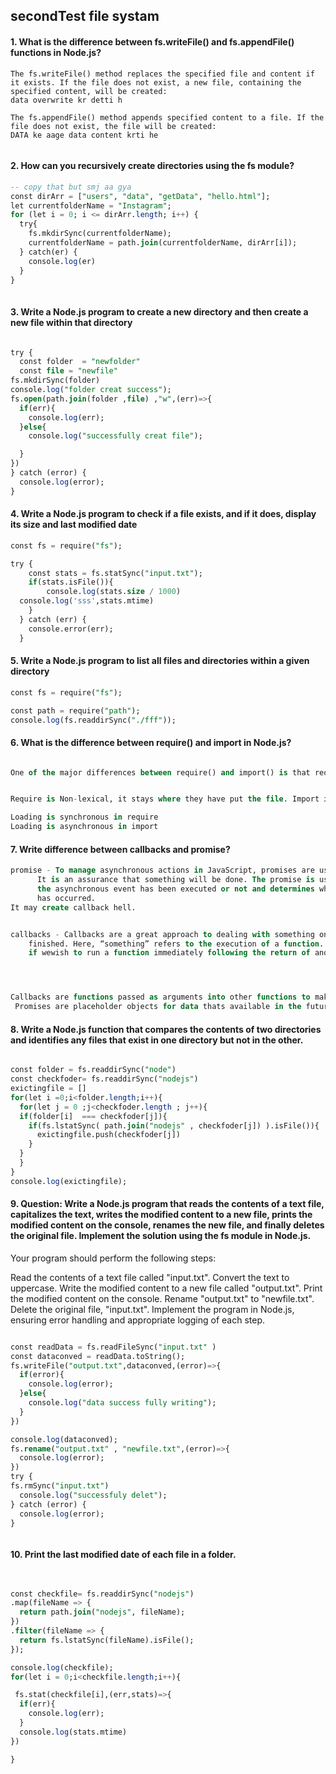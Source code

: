 ## secondTest file systam


#### 1. What is the difference between fs.writeFile() and fs.appendFile() functions in Node.js?
```
The fs.writeFile() method replaces the specified file and content if it exists. If the file does not exist, a new file, containing the specified content, will be created:
data overwrite kr detti h

The fs.appendFile() method appends specified content to a file. If the file does not exist, the file will be created:
DATA ke aage data content krti he


```
#### 2. How can you recursively create directories using the fs module?
```sql
-- copy that but smj aa gya 
const dirArr = ["users", "data", "getData", "hello.html"];
let currentfolderName = "Instagram";
for (let i = 0; i <= dirArr.length; i++) {
  try{
    fs.mkdirSync(currentfolderName);
    currentfolderName = path.join(currentfolderName, dirArr[i]);
  } catch(er) { 
    console.log(er)
  }
} 
 
```

#### 3. Write a Node.js program to create a new directory and then create a new file within that directory
```sql

try {
  const folder  = "newfolder"
  const file = "newfile"
fs.mkdirSync(folder)
console.log("folder creat success");
fs.open(path.join(folder ,file) ,"w",(err)=>{
  if(err){
    console.log(err);
  }else{
    console.log("successfully creat file");

  }
})
} catch (error) {
  console.log(error);
}


```

#### 4. Write a Node.js program to check if a file exists, and if it does, display its size and last modified date
```sql
const fs = require("fs");

try {
    const stats = fs.statSync("input.txt");
    if(stats.isFile()){
        console.log(stats.size / 1000) 
  console.log('sss',stats.mtime)
    }
  } catch (err) {
    console.error(err);
  }
```

#### 5. Write a Node.js program to list all files and directories within a given directory
```sql
const fs = require("fs");

const path = require("path");
console.log(fs.readdirSync("./fff"));
```

#### 6. What is the difference between require() and import in Node.js?
```sql

One of the major differences between require() and import() is that require() can be called from anywhere inside the program whereas import() cannot be called conditionally, it always runs at the beginning of the file.


Require is Non-lexical, it stays where they have put the file. Import is lexical, it gets sorted to the top of the file. It can be called at any time and place in the program. It canot be called conditionally, it always run in the beginning of the file.

Loading is synchronous in require 
Loading is asynchronous in import 
```

#### 7. Write difference between callbacks and promise?
```sql
promise - To manage asynchronous actions in JavaScript, promises are used
      It is an assurance that something will be done. The promise is used to keep track of whether 
      the asynchronous event has been executed or not and determines what happens after the event 
      has occurred.
It may create callback hell.	


callbacks - Callbacks are a great approach to dealing with something once another task has been 
    finished. Here, “something” refers to the execution of a function. Callbacks can be utilized 
    if wewish to run a function immediately following the return of another function.




Callbacks are functions passed as arguments into other functions to make sure mandatory variables are available within the callback-functions scope. 
 Promises are placeholder objects for data thats available in the future.

```
#### 8. Write a Node.js function that compares the contents of two directories and identifies any files that exist in one directory but not in the other.
```sql

const folder = fs.readdirSync("node")
const checkfoder= fs.readdirSync("nodejs")
exictingfile = []
for(let i =0;i<folder.length;i++){
  for(let j = 0 ;j<checkfoder.length ; j++){
  if(folder[i]  === checkfoder[j]){
    if(fs.lstatSync( path.join("nodejs" , checkfoder[j]) ).isFile()){
      exictingfile.push(checkfoder[j])
    }
  }
  }
}
console.log(exictingfile);

```
#### 9.  Question: Write a Node.js program that reads the contents of a text file, capitalizes the text, writes the modified content to a new file, prints the modified content on the console, renames the new file, and finally deletes the original file. Implement the solution using the fs module in Node.js.

Your program should perform the following steps:

Read the contents of a text file called "input.txt".
Convert the text to uppercase.
Write the modified content to a new file called "output.txt".
Print the modified content on the console.
Rename "output.txt" to "newfile.txt".
Delete the original file, "input.txt".
Implement the program in Node.js, ensuring error handling and appropriate logging of each step.
```sql

const readData = fs.readFileSync("input.txt" )  
const dataconved = readData.toString();
fs.writeFile("output.txt",dataconved,(error)=>{
  if(error){
    console.log(error);
  }else{
    console.log("data success fully writing");
  }
})

console.log(dataconved);
fs.rename("output.txt" , "newfile.txt",(error)=>{
  console.log(error);
})
try {
fs.rmSync("input.txt")
  console.log("successfuly delet");
} catch (error) {
  console.log(error);
}



```
#### 10. Print the last modified date of each file in a folder.
```sql

 
const checkfile= fs.readdirSync("nodejs")
.map(fileName => {
  return path.join("nodejs", fileName);
})
.filter(fileName => {
  return fs.lstatSync(fileName).isFile();
});

console.log(checkfile); 
for(let i = 0;i<checkfile.length;i++){

 fs.stat(checkfile[i],(err,stats)=>{
  if(err){
    console.log(err);
  }
  console.log(stats.mtime)
})

}
```